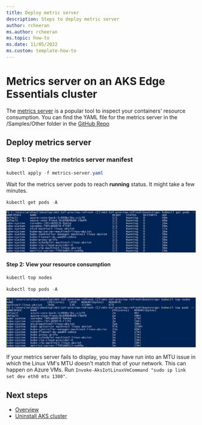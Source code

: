 ```yaml
---
title: Deploy metric server
description: Steps to deploy metric server
author: rcheeran
ms.author: rcheeran
ms.topic: how-to
ms.date: 11/05/2022
ms.custom: template-how-to
---
```


# Metrics server on an AKS Edge Essentials cluster

The [metrics server](https://github.com/kubernetes-sigs/metrics-server) is a popular tool to inspect your containers' resource consumption. You can find the YAML file for the metrics server in the /Samples/Other
 folder in the [GitHub Repo](https://github.com/Azure/aks-edge-utils/)

## Deploy metrics server

### Step 1: Deploy the metrics server manifest

```powershell
kubectl apply -f metrics-server.yaml
```

Wait for the metrics server pods to reach **running** status. It might take a few minutes.

```powershell
kubectl get pods -A
```

![Screenshot of results showing metrics pod running.](media/aks-edge/metrics-pod-running.png)

#### Step 2: View your resource consumption

```powershell
kubectl top nodes
```

```powershell
kubectl top pods -A
```

![Screenshot of results showing metrics server installed.](media/aks-edge/metrics-server-installed.png)

If your metrics server fails to display, you may have run into an MTU issue in which the Linux VM's MTU doesn't match that of your network. This can happen on Azure VMs. Run `Invoke-AksIotLinuxVmCommand "sudo ip link set dev eth0 mtu 1300"`.

## Next steps

- [Overview](aks-edge-overview.md)
- [Uninstall AKS cluster](aks-edge-howto-uninstall.md)
